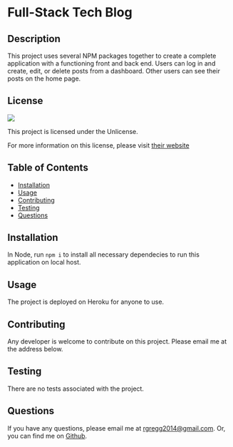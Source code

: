 # Full-Stack Tech Blog

## Description

This project uses several NPM packages together to create a complete application with a functioning front and back end. Users can log in and create, edit, or delete posts from a dashboard. Other users can see their posts on the home page.

## License

<img src="https://img.shields.io/badge/license-Unlicense-red">
  
This project is licensed under the Unlicense.
  
For more information on this license, please visit [their website](https://unlicense.org/)
  
  
## Table of Contents
  
- [Installation](#installation)
- [Usage](#usage)
- [Contributing](#contributing)
- [Testing](#testing)
- [Questions](#questions)
  
## Installation
  
In Node, run `npm i` to install all necessary dependecies to run this application on local host.
  
## Usage
  
The project is deployed on Heroku for anyone to use.
  
## Contributing
  
Any developer is welcome to contribute on this project. Please email me at the address below.
  
## Testing
  
There are no tests associated with the project.
  
## Questions
  
If you have any questions, please email me at rgregg2014@gmail.com.
Or, you can find me on [Github](https://www.github.com/rgregg2014).
